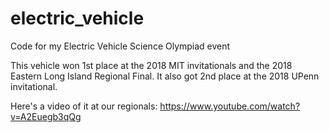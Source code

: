 # electric_vehicle
Code for my Electric Vehicle Science Olympiad event

This vehicle won 1st place at the 2018 MIT invitationals and the 2018 Eastern Long Island Regional Final. It also got 2nd place at the 2018 UPenn invitational.

Here's a video of it at our regionals: https://www.youtube.com/watch?v=A2Euegb3qQg
